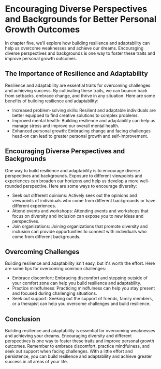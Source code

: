 Encouraging Diverse Perspectives and Backgrounds for Better Personal Growth Outcomes
=====================================================================================================================================

In chapter five, we'll explore how building resilience and adaptability can help us overcome weaknesses and achieve our dreams. Encouraging diverse perspectives and backgrounds is one way to foster these traits and improve personal growth outcomes.

The Importance of Resilience and Adaptability
---------------------------------------------

Resilience and adaptability are essential traits for overcoming challenges and achieving success. By cultivating these traits, we can bounce back from setbacks, embrace change, and thrive in any situation. Here are some benefits of building resilience and adaptability:

* Increased problem-solving skills: Resilient and adaptable individuals are better equipped to find creative solutions to complex problems.
* Improved mental health: Building resilience and adaptability can help us manage stress and improve our overall mental health.
* Enhanced personal growth: Embracing change and facing challenges head-on can lead to greater personal growth and self-improvement.

Encouraging Diverse Perspectives and Backgrounds
------------------------------------------------

One way to build resilience and adaptability is to encourage diverse perspectives and backgrounds. Exposure to different viewpoints and experiences can broaden our horizons and help us develop a more well-rounded perspective. Here are some ways to encourage diversity:

* Seek out different opinions: Actively seek out the opinions and viewpoints of individuals who come from different backgrounds or have different experiences.
* Attend events and workshops: Attending events and workshops that focus on diversity and inclusion can expose you to new ideas and perspectives.
* Join organizations: Joining organizations that promote diversity and inclusion can provide opportunities to connect with individuals who come from different backgrounds.

Overcoming Challenges
---------------------

Building resilience and adaptability isn't easy, but it's worth the effort. Here are some tips for overcoming common challenges:

* Embrace discomfort: Embracing discomfort and stepping outside of your comfort zone can help you build resilience and adaptability.
* Practice mindfulness: Practicing mindfulness can help you stay present and focused during challenging situations.
* Seek out support: Seeking out the support of friends, family members, or a therapist can help you overcome challenges and build resilience.

Conclusion
----------

Building resilience and adaptability is essential for overcoming weaknesses and achieving your dreams. Encouraging diversity and different perspectives is one way to foster these traits and improve personal growth outcomes. Remember to embrace discomfort, practice mindfulness, and seek out support when facing challenges. With a little effort and persistence, you can build resilience and adaptability and achieve greater success in all areas of your life.
